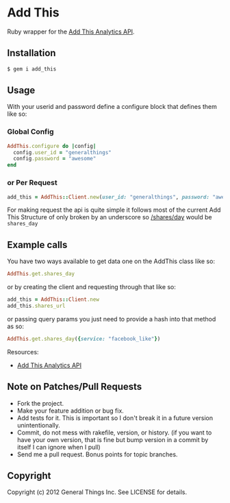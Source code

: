 # Add This

Ruby wrapper for the [Add This Analytics API](http://www.addthis.com/help/analytics-api#.TzzlN0zC4V).

## Installation

```bash
$ gem i add_this
```

## Usage

With your userid and password define a configure block that defines them like so:

### Global Config

```ruby
AddThis.configure do |config|
  config.user_id = "generalthings"
  config.password = "awesome"
end
```

### or Per Request

```ruby
add_this = AddThis::Client.new(user_id: "generalthings", password: "awesome")
```

For making request the api is quite simple it follows most of the current Add 
This Structure of only broken by an underscore so [/shares/day](https://api.addthis.com/analytics/1.0/pub/shares/day.csv)
would be `shares_day`


## Example calls

You have two ways available to get data one on the AddThis class like so:

```ruby
AddThis.get.shares_day
```

or by creating the client and requesting through that like so:

```ruby
add_this = AddThis::Client.new
add_this.shares_url
```

or passing query params you just need to provide a hash into that method as so:

```ruby
AddThis.get.shares_day({service: "facebook_like"})
```


Resources:

* [Add This Analytics API](http://www.addthis.com/help/analytics-api#.TzzlN0zC4V)


## Note on Patches/Pull Requests

* Fork the project.
* Make your feature addition or bug fix.
* Add tests for it. This is important so I don't break it in a
  future version unintentionally.
* Commit, do not mess with rakefile, version, or history.
  (if you want to have your own version, that is fine but
   bump version in a commit by itself I can ignore when I pull)
* Send me a pull request. Bonus points for topic branches.

## Copyright

Copyright (c) 2012 General Things Inc. See LICENSE for details.
